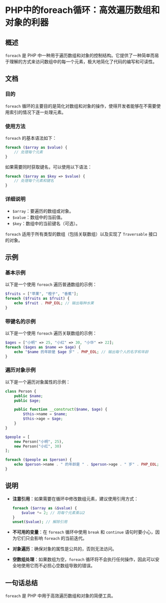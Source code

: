 <!--
Meta Description: # PHP中的foreach循环：高效遍历数组和对象的利器 ## 概述 `foreach` 是 PHP 中一种用于遍历数组和对象的控制结构。它提供了一种简单而易于理解的方式来访问数组中的每一个元素，极大地简化了代码的编写和可读性。 ## 文档 ### 目的 `foreach` 循环的主要目的是简化对...
Meta Keywords: foreach, php, name, age, value
-->

# PHP中的foreach循环：高效遍历数组和对象的利器

## 概述
`foreach` 是 PHP 中一种用于遍历数组和对象的控制结构。它提供了一种简单而易于理解的方式来访问数组中的每一个元素，极大地简化了代码的编写和可读性。

## 文档
### 目的
`foreach` 循环的主要目的是简化对数组和对象的操作，使得开发者能够在不需要使用索引的情况下逐一处理元素。

### 使用方法
`foreach` 的基本语法如下：

```php
foreach ($array as $value) {
    // 处理每个元素
}
```

如果需要同时获取键名，可以使用以下语法：

```php
foreach ($array as $key => $value) {
    // 处理每个元素和键名
}
```

### 详细说明
- `$array`：要遍历的数组或对象。
- `$value`：数组中的当前值。
- `$key`：数组中的当前键名（可选）。

`foreach` 适用于所有类型的数组（包括关联数组）以及实现了 `Traversable` 接口的对象。

## 示例
### 基本示例
以下是一个使用 `foreach` 遍历普通数组的示例：

```php
$fruits = ["苹果", "橙子", "香蕉"];
foreach ($fruits as $fruit) {
    echo $fruit . PHP_EOL; // 输出每种水果
}
```

### 带键名的示例
以下是一个使用 `foreach` 遍历关联数组的示例：

```php
$ages = ["小明" => 25, "小红" => 30, "小华" => 22];
foreach ($ages as $name => $age) {
    echo "$name 的年龄是 $age 岁" . PHP_EOL; // 输出每个人的名字和年龄
}
```

### 遍历对象示例
以下是一个遍历对象属性的示例：

```php
class Person {
    public $name;
    public $age;

    public function __construct($name, $age) {
        $this->name = $name;
        $this->age = $age;
    }
}

$people = [
    new Person("小明", 25),
    new Person("小红", 30)
];

foreach ($people as $person) {
    echo $person->name . " 的年龄是 " . $person->age . " 岁" . PHP_EOL; // 输出每个人的名字和年龄
}
```

## 说明
- **注意引用**：如果需要在循环中修改数组元素，建议使用引用方式：

  ```php
  foreach ($array as &$value) {
      $value *= 2; // 将每个元素乘以2
  }
  unset($value); // 解除引用
  ```

- **不可用的变量**：在 `foreach` 循环中使用 `break` 和 `continue` 语句时要小心，因为它们只会影响 `foreach` 的当前迭代。

- **对象遍历**：确保对象的属性是公共的，否则无法访问。

- **空数组处理**：如果数组为空，`foreach` 循环将不会执行任何操作，因此可以安全地使用它而不必担心空数组导致的错误。

## 一句话总结
`foreach` 是 PHP 中用于高效遍历数组和对象的简便工具。